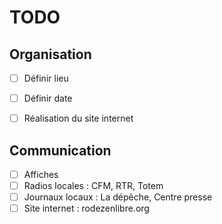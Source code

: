 # TODO

## Organisation

* [ ] Définir lieu
* [ ] Définir date
* [ ] Réalisation du site internet


## Communication

* [ ] Affiches
* [ ] Radios locales : CFM, RTR, Totem
* [ ] Journaux locaux : La dépêche, Centre presse
* [ ] Site internet : rodezenlibre.org
